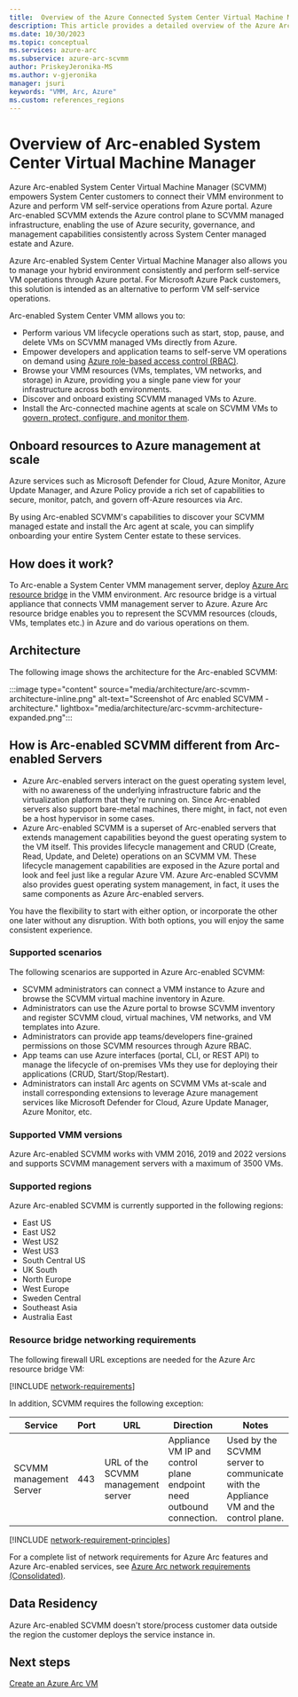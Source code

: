 ```yaml
---
title:  Overview of the Azure Connected System Center Virtual Machine Manager 
description: This article provides a detailed overview of the Azure Arc-enabled System Center Virtual Machine Manager.
ms.date: 10/30/2023
ms.topic: conceptual
ms.services: azure-arc
ms.subservice: azure-arc-scvmm
author: PriskeyJeronika-MS
ms.author: v-gjeronika
manager: jsuri
keywords: "VMM, Arc, Azure"
ms.custom: references_regions
---
```


# Overview of Arc-enabled System Center Virtual Machine Manager

Azure Arc-enabled System Center Virtual Machine Manager (SCVMM) empowers System Center customers to connect their VMM environment to Azure and perform VM self-service operations from Azure portal. Azure Arc-enabled SCVMM extends the Azure control plane to SCVMM managed infrastructure, enabling the use of Azure security, governance, and management capabilities consistently across System Center managed estate and Azure.

Azure Arc-enabled System Center Virtual Machine Manager also allows you to manage your hybrid environment consistently and perform self-service VM operations through Azure portal. For Microsoft Azure Pack customers, this solution is intended as an alternative to perform VM self-service operations.

Arc-enabled System Center VMM allows you to:

- Perform various VM lifecycle operations such as start, stop, pause, and delete VMs on SCVMM managed VMs directly from Azure.
- Empower developers and application teams to self-serve VM operations on demand using [Azure role-based access control (RBAC)](https://learn.microsoft.com/azure/role-based-access-control/overview).
- Browse your VMM resources (VMs, templates, VM networks, and storage) in Azure, providing you a single pane view for your infrastructure across both environments.
- Discover and onboard existing SCVMM managed VMs to Azure.
- Install the Arc-connected machine agents at scale on SCVMM VMs to [govern, protect, configure, and monitor them](https://learn.microsoft.com/azure/azure-arc/servers/overview#supported-cloud-operations).

## Onboard resources to Azure management at scale

Azure services such as Microsoft Defender for Cloud, Azure Monitor, Azure Update Manager, and Azure Policy provide a rich set of capabilities to secure, monitor, patch, and govern off-Azure resources via Arc.

By using Arc-enabled SCVMM's capabilities to discover your SCVMM managed estate and install the Arc agent at scale, you can simplify onboarding your entire System Center estate to these services.

## How does it work?

To Arc-enable a System Center VMM management server, deploy [Azure Arc resource bridge](../resource-bridge/overview.md) in the VMM environment. Arc resource bridge is a virtual appliance that connects VMM management server to Azure. Azure Arc resource bridge enables you to represent the SCVMM resources (clouds, VMs, templates etc.) in Azure and do various operations on them.

## Architecture

The following image shows the architecture for the Arc-enabled SCVMM:

:::image type="content" source="media/architecture/arc-scvmm-architecture-inline.png" alt-text="Screenshot of Arc enabled SCVMM - architecture." lightbox="media/architecture/arc-scvmm-architecture-expanded.png":::

## How is Arc-enabled SCVMM different from Arc-enabled Servers

- Azure Arc-enabled servers interact on the guest operating system level, with no awareness of the underlying infrastructure fabric and the virtualization platform that they're running on. Since Arc-enabled servers also support bare-metal machines, there might, in fact, not even be a host hypervisor in some cases.
- Azure Arc-enabled SCVMM is a superset of Arc-enabled servers that extends management capabilities beyond the guest operating system to the VM itself. This provides lifecycle management and CRUD (Create, Read, Update, and Delete) operations on an SCVMM VM. These lifecycle management capabilities are exposed in the Azure portal and look and feel just like a regular Azure VM. Azure Arc-enabled SCVMM also provides guest operating system management, in fact, it uses the same components as Azure Arc-enabled servers.

You have the flexibility to start with either option, or incorporate the other one later without any disruption. With both options, you will enjoy the same consistent experience.

### Supported scenarios

The following scenarios are supported in Azure Arc-enabled SCVMM:

- SCVMM administrators can connect a VMM instance to Azure and browse the SCVMM virtual machine inventory in Azure.
- Administrators can use the Azure portal to browse SCVMM inventory and register SCVMM cloud, virtual machines, VM networks, and VM templates into Azure.
- Administrators can provide app teams/developers fine-grained permissions on those SCVMM resources through Azure RBAC.
- App teams can use Azure interfaces (portal, CLI, or REST API) to manage the lifecycle of on-premises VMs they use for deploying their applications (CRUD, Start/Stop/Restart).
- Administrators can install Arc agents on SCVMM VMs at-scale and install corresponding extensions to leverage Azure management services like Microsoft Defender for Cloud, Azure Update Manager, Azure Monitor, etc.  

### Supported VMM versions

Azure Arc-enabled SCVMM works with VMM 2016, 2019 and 2022 versions and supports SCVMM management servers with a maximum of 3500 VMs.

### Supported regions

Azure Arc-enabled SCVMM is currently supported in the following regions:

- East US
- East US2
- West US2
- West US3
- South Central US
- UK South
- North Europe
- West Europe
- Sweden Central
- Southeast Asia
- Australia East

### Resource bridge networking requirements

The following firewall URL exceptions are needed for the Azure Arc resource bridge VM:

[!INCLUDE [network-requirements](../resource-bridge/includes/network-requirements.md)]

In addition, SCVMM requires the following exception:

| **Service** | **Port** | **URL** | **Direction** | **Notes**|
| --- | --- | --- | --- | --- |
| SCVMM management Server | 443 | URL of the SCVMM management server | Appliance VM IP and control plane endpoint need outbound connection. | Used by the SCVMM server to communicate with the Appliance VM and the control plane. |

[!INCLUDE [network-requirement-principles](../includes/network-requirement-principles.md)]

For a complete list of network requirements for Azure Arc features and Azure Arc-enabled services, see [Azure Arc network requirements (Consolidated)](../network-requirements-consolidated.md).

## Data Residency

Azure Arc-enabled SCVMM doesn't store/process customer data outside the region the customer deploys the service instance in.

## Next steps

[Create an Azure Arc VM](create-virtual-machine.md)